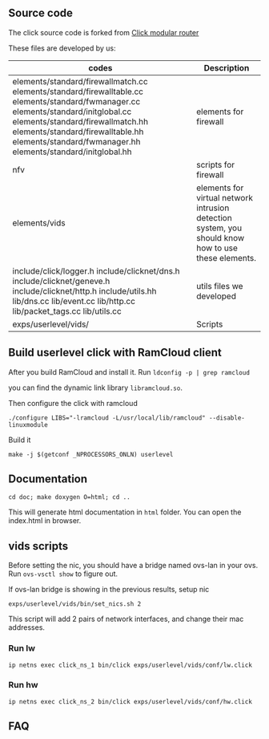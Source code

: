 
## Source code
The click source code is forked from [Click modular router](https://github.com/kohler/click)

These files are developed by us:

| codes | Description |
|-------| ----------- |
| elements/standard/firewallmatch.cc elements/standard/firewalltable.cc elements/standard/fwmanager.cc elements/standard/initglobal.cc elements/standard/firewallmatch.hh elements/standard/firewalltable.hh elements/standard/fwmanager.hh elements/standard/initglobal.hh | elements for firewall |
| nfv | scripts for firewall |
| elements/vids | elements for virtual network intrusion detection system, you should know how to use these elements. |
|include/click/logger.h include/clicknet/dns.h include/clicknet/geneve.h include/clicknet/http.h include/utils.hh lib/dns.cc lib/event.cc lib/http.cc lib/packet_tags.cc lib/utils.cc | utils files we developed |
| exps/userlevel/vids/ | Scripts |

## Build userlevel click with RamCloud client
After you build RamCloud and install it.
Run
`ldconfig -p | grep ramcloud`

you can find the dynamic link library `libramcloud.so`.

Then configure the click with ramcloud

`./configure LIBS="-lramcloud -L/usr/local/lib/ramcloud" --disable-linuxmodule`

Build it

`make -j $(getconf _NPROCESSORS_ONLN) userlevel`

## Documentation
`cd doc; make doxygen O=html; cd ..`

This will generate html documentation in `html` folder. You can open the index.html in browser.

## vids scripts
Before setting the nic, you should have a bridge named ovs-lan in your ovs.
Run `ovs-vsctl show` to figure out.

If ovs-lan bridge is showing in the previous results, setup nic

`exps/userlevel/vids/bin/set_nics.sh 2`

This script will add 2 pairs of network interfaces, and change their mac addresses.


### Run lw
`ip netns exec click_ns_1 bin/click exps/userlevel/vids/conf/lw.click`

### Run hw
`ip netns exec click_ns_2 bin/click exps/userlevel/vids/conf/hw.click`

 

## FAQ





